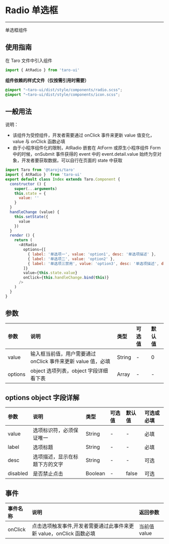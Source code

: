 # Radio 单选框

------

单选框组件

## 使用指南

在 Taro 文件中引入组件

```js
import { AtRadio } from 'taro-ui'
```

**组件依赖的样式文件（仅按需引用时需要）**

```scss
@import "~taro-ui/dist/style/components/radio.scss";
@import "~taro-ui/dist/style/components/icon.scss";
```

## 一般用法

说明：

- 该组件为受控组件，开发者需要通过 onClick 事件来更新 value 值变化，value 与 onClick 函数必填
- 由于小程序组件化的限制，AtRadio 嵌套在 AtForm 或原生小程序组件 Form 中的时候，onSubmit 事件获得的 event 中的 event.detail.value 始终为空对象，开发者要获取数据，可以自行在页面的 state 中获取

```js
import Taro from '@tarojs/taro'
import { AtRadio }  from 'taro-ui'
export default class Index extends Taro.Component {
  constructor () {
    super(...arguments)
    this.state = {
      value: ''
    }
  }
  handleChange (value) {
    this.setState({
      value
    })
  }
  render () {
    return (
      <AtRadio
        options={[
          { label: '单选项一', value: 'option1', desc: '单选项描述' },
          { label: '单选项二', value: 'option2' },
          { label: '单选项三禁用', value: 'option3', desc: '单选项描述', disabled: true }
        ]}
        value={this.state.value}
        onClick={this.handleChange.bind(this)}
      />
    )
  }
}
```

## 参数

| 参数    | 说明                                                         | 类型   | 可选值 | 默认值 |
| :------ | :----------------------------------------------------------- | :----- | :----- | :----- |
| value   | 输入框当前值，用户需要通过 onClick 事件来更新 value 值，必填 | String | -      | 0      |
| options | object 选项列表，object 字段详细看下表                       | Array  | -      | -      |

## options object 字段详解

| 参数     | 说明                           | 类型    | 可选值 | 默认值 | 可选或必填 |
| :------- | :----------------------------- | :------ | :----- | :----- | :--------- |
| value    | 选项标识符，必须保证唯一       | String  | -      | -      | 必填       |
| label    | 选项标题                       | String  | -      | -      | 必填       |
| desc     | 选项描述，显示在标题下方的文字 | String  | -      | -      | 可选       |
| disabled | 是否禁止点击                   | Boolean | -      | false  | 可选       |

## 事件

| 事件名称 | 说明                                                         | 返回参数     |
| :------- | :----------------------------------------------------------- | :----------- |
| onClick  | 点击选项触发事件,开发者需要通过此事件来更新 value，onClick 函数必填 | 当前值 value |